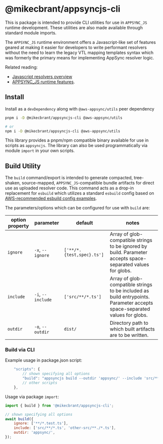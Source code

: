 # @mikecbrant/appsyncjs-cli

This is package is intended to provide CLI utilities for use in `APPSYNC_JS` runtime development. These utilities are also made available through standard module imports.

The `APPSYNC_JS` runtime environment offers a Javascript-like set of features geared at making it easier for developers to write performant resolvers without the need to learn the legacy VTL mapping templates syntax which was formerly the primary means for implementing AppSync resolver logic.

Related reading:

- [Javascript resolvers overview](https://docs.aws.amazon.com/appsync/latest/devguide/resolver-reference-overview-js.html)
- [APPSYNC_JS runtime features](https://docs.aws.amazon.com/appsync/latest/devguide/resolver-util-reference-js.html).

## Install

Install as a `devDependency` along with `@aws-appsync/utils` peer dependency

```bash
pnpm i -D @mikecbrant/appsyncjs-cli @aws-appsync/utils

# or
npm i -D @mikecbrant/appsyncjs-cli @aws-appsync/utils
```

This library provides a pnpm/npm compatible binary available for use in scripts as `appsyncjs`.
The library can also be used programmatically via module `import` in your own scripts.

## Build Utility

The `build` command/export is intended to generate compacted, tree-shaken, source-mapped, `APPSYNC_JS`-compatible bundle artifacts for direct use as uploaded resolver code. This command acts as a drop-in replacement for `esbuild` which utilizes a standard `esbuild` config based on [AWS-recommended esbuild config examples](https://docs.aws.amazon.com/appsync/latest/devguide/resolver-reference-overview-js.html#additional-utilities).

The parameters/options which can be configured for use with `build` are:

| option property | parameter         | default                   | notes                                                                                                                     |
| --------------- | ----------------- | ------------------------- | ------------------------------------------------------------------------------------------------------------------------- |
| `ignore`        | `-x`, `--ignore`  | `['**/*.{test,spec}.ts']` | Array of glob-compatible strings to be ignored by build. Parameter accepts space-separated values for globs.              |
| `include`       | `-i`, `--include` | `['src/**/*.ts']`         | Array of glob-compatible strings to be included as build entrypoints. Parameter accepts space-separated values for globs. |
| `outdir`        | `-o`, `--outdir`  | `dist/`                   | Directory path to which built artifacts are to be written.                                                                |

### Build via CLI

Example usage in package.json script:

```js
    "scripts": {
		// shown specifying all options
		"build": "appsyncjs build --outdir 'appsync/' --include 'src/**/*.ts' 'other-src/**./*.ts' --ignore '**/*.test.ts'",
		// other scripts
	},
```

Usage via package `import`:

```js
import { build } from '@mikecbrant/appsyncjs-cli';

// shown specifying all options
await build({
	ignore: ['**/*.test.ts'],
	include: ['src/**/*.ts', 'other-src/**./*.ts'],
	outdir: 'appsync/',
});
```

